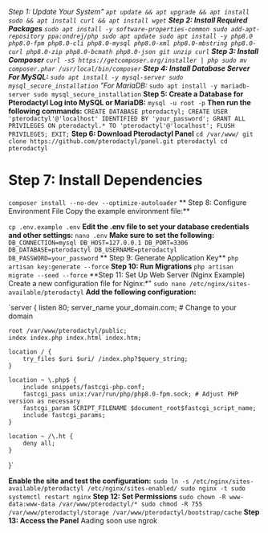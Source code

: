 **Step 1: Update Your System*"
` apt update && apt upgrade && apt install sudo && apt install curl && apt install wget `
**Step 2: Install Required Packages**
`sudo apt install -y software-properties-common
sudo add-apt-repository ppa:ondrej/php
sudo apt update
sudo apt install -y php8.0 php8.0-fpm php8.0-cli php8.0-mysql php8.0-xml php8.0-mbstring php8.0-curl php8.0-zip php8.0-bcmath php8.0-json git unzip curl`
**Step 3: Install Composer**
`curl -sS https://getcomposer.org/installer | php
sudo mv composer.phar /usr/local/bin/composer`
**Step 4: Install Database Server
For MySQL:**
`sudo apt install -y mysql-server
sudo mysql_secure_installation`
*"For MariaDB:**
`sudo apt install -y mariadb-server
sudo mysql_secure_installation`
**Step 5: Create a Database for Pterodactyl Log into MySQL or MariaDB:**
`mysql -u root -p`
**Then run the following commands:**
`CREATE DATABASE pterodactyl;
CREATE USER 'pterodactyl'@'localhost' IDENTIFIED BY 'your_password';
GRANT ALL PRIVILEGES ON pterodactyl.* TO 'pterodactyl'@'localhost';
FLUSH PRIVILEGES;
EXIT;`
**Step 6: Download Pterodactyl Panel**
`cd /var/www/
git clone https://github.com/pterodactyl/panel.git pterodactyl
cd pterodactyl`
# Step 7: Install Dependencies
`composer install --no-dev --optimize-autoloader`
** Step 8: Configure Environment File
Copy the example environment file:**

`cp .env.example .env`
**Edit the .env file to set your database credentials and other settings:**
`nano .env`
**Make sure to set the following:**
`DB_CONNECTION=mysql
DB_HOST=127.0.0.1
DB_PORT=3306
DB_DATABASE=pterodactyl
DB_USERNAME=pterodactyl
DB_PASSWORD=your_password`
** Step 9: Generate Application Key**
`php artisan key:generate --force`
**Step 10: Run Migrations**
`php artisan migrate --seed --force`
**Step 11: Set Up Web Server (Nginx Example)
Create a new configuration file for Nginx:*"
`sudo nano /etc/nginx/sites-available/pterodactyl`
**Add the following configuration:**

`server {
    listen 80;
    server_name your_domain.com; # Change to your domain

    root /var/www/pterodactyl/public;
    index index.php index.html index.htm;

    location / {
        try_files $uri $uri/ /index.php?$query_string;
    }

    location ~ \.php$ {
        include snippets/fastcgi-php.conf;
        fastcgi_pass unix:/var/run/php/php8.0-fpm.sock; # Adjust PHP version as necessary
        fastcgi_param SCRIPT_FILENAME $document_root$fastcgi_script_name;
        include fastcgi_params;
    }

    location ~ /\.ht {
        deny all;
    }
}`

**Enable the site and test the configuration:**
`sudo ln -s /etc/nginx/sites-available/pterodactyl /etc/nginx/sites-enabled/
sudo nginx -t
sudo systemctl restart nginx`
**Step 12: Set Permissions**
`sudo chown -R www-data:www-data /var/www/pterodactyl/*
sudo chmod -R 755 /var/www/pterodactyl/storage /var/www/pterodactyl/bootstrap/cache`
**Step 13: Access the Panel**
Aading soon use ngrok
